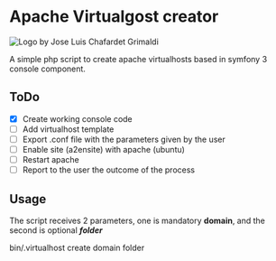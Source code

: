 # Apache Virtualgost creator

![Logo](http://i.imgur.com/dzfZcU7.png?1)
by Jose Luis Chafardet Grimaldi

A simple php script to create apache virtualhosts based in symfony 3 console component.

## ToDo
- [x] Create working console code
- [ ] Add virtualhost template
- [ ] Export .conf file with the parameters given by the user
- [ ] Enable site (a2ensite) with apache (ubuntu)
- [ ] Restart apache
- [ ] Report to the user the outcome of the process

## Usage

The script receives 2 parameters, one is mandatory **domain**, and the second is optional _**folder**_

bin/.virtualhost create domain folder



